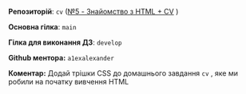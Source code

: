 
**Репозиторій**:  `cv` ([№5 - Знайомство з HTML + CV](https://www.notion.so/5-HTML-CV-2881fc0b1cd1454bb3bca2c038253214) ) 

**Основна гілка**: `main`

**Гілка для виконання ДЗ**: `develop`

**Github ментора:** `a1exalexander`

**Коментар:** Додай трішки CSS до домашнього завдання `cv` , яке ми робили на початку вивчення HTML
